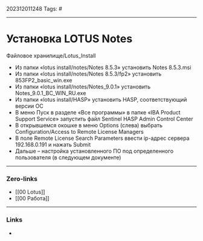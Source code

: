 202312011248
Tags: #

---
# Установка LOTUS Notes 

 Файловое хранилище/Lotus_Install
 
- Из папки «lotus install/notes/Notes 8.5.3» установить Notes 8.5.3.msi
- Из папки «lotus install/notes/Notes 8.5.3/fp2» установить 853FP2_basic_win.exe
- Из папки «lotus install/notes/Notes_9.0.1» установить Notes_9.0.1_BC_WIN_RU.exe
- Из папки «lotus install/HASP» установить HASP, соответствующий версии ОС
- В меню Пуск в разделе «Все программы» в папке «IBA Product Support Service» запустить файл Sentinel HASP Admin Control Center
- В открывшемся окошке в меню Options (слева) выбрать Configuration/Access to Remote License Managers
- В поле Remote License Search Parameters ввести ip-адрес сервера 192.168.0.191 и нажать Submit
- Дальше – настройка установленного ПО под определенного пользователя (в следующем документе)


---
### Zero-links

- [[00 Lotus]]
- [[00 Работа]]

---
### Links

-